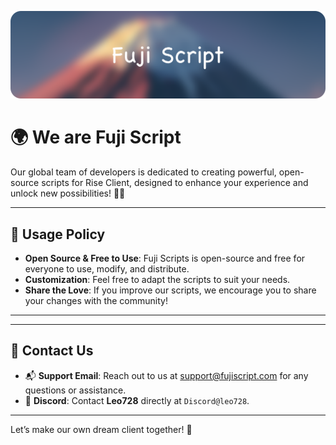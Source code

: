 ![Banner](b.webp)

# 🌍 **We are Fuji Script**

Our global team of developers is dedicated to creating powerful, open-source scripts for Rise Client, designed to enhance your experience and unlock new possibilities! 🌟✨  

---

## 📜 **Usage Policy**  
- **Open Source & Free to Use**: Fuji Scripts is open-source and free for everyone to use, modify, and distribute.  
- **Customization**: Feel free to adapt the scripts to suit your needs.  
- **Share the Love**: If you improve our scripts, we encourage you to share your changes with the community!  

---

<!-- SCRIPTS_NAVIGATION_START -->
<!-- SCRIPTS_NAVIGATION_END -->

---

## 💬 **Contact Us**  
- 📬 **Support Email**: Reach out to us at [support@fujiscript.com](mailto:support@fujiscript.com) for any questions or assistance.  
- 💬 **Discord**: Contact **Leo728** directly at `Discord@leo728`.

---

Let’s make our own dream client together! 🚀
